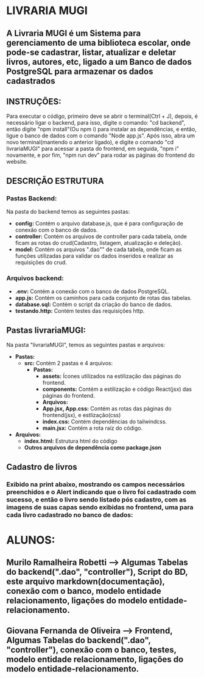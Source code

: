 <!-- Título e descrição do projeto (2 pontos): O README.md deve começar com o nome do projeto e uma descrição clara e objetiva do que se trata o sistema (por exemplo: "Sistema para gerenciamento de uma biblioteca escolar, com cadastro de livros e autores"). -->
# LIVRARIA MUGI

## A Livraria MUGI é um Sistema para gerenciamento de uma biblioteca escolar, onde pode-se cadastrar, listar, atualizar e deletar livros, autores, etc, ligado a um Banco de dados PostgreSQL para armazenar os dados cadastrados

<!-- Instruções de instalação e execução (3 pontos): O arquivo deve conter um passo a passo com os comandos necessários para instalar as dependências e executar tanto o backend quanto o frontend do projeto localmente. Exemplo: uso de npm install, npm start, variáveis de ambiente, porta da API, etc. -->

## INSTRUÇÕES:

Para executar o código, primeiro deve se abrir o terminal(Ctrl + J), depois, é necessário ligar o backend, para isso, digite o comando: "cd backend", então digite "npm install"(Ou npm i) para instalar as dependências, e então, ligue o banco de dados com o comando "Node app.js".
Após isso, abra um novo terminal(mantendo o anterior ligado), e digite o comando "cd livrariaMUGI" para acessar a pasta do frontend, em seguida, "npm i" novamente, e por fim, "npm run dev" para rodar as páginas do frontend do website.

<!-- Descrição da estrutura do projeto (2 pontos): Apresentar, de forma simples, como o código está organizado. Por exemplo: "As rotas da API estão na pasta routes/, os componentes React estão na pasta src/components/, etc." -->

## DESCRIÇÃO ESTRUTURA
### Pastas Backend:
Na pasta do backend temos as seguintes pastas:
* **config:** Contém o arquivo database.js, que é para configuração de conexão com o banco de dados.
* **controller:** Contém os arquivos de controller para cada tabela, onde ficam as rotas do crud(Cadastro, listagem, atualização e deleção).
* **model:** Contém os arquivos ".dao"" de cada tabela, onde ficam as funções utilizadas para validar os dados inseridos e realizar as requisições do crud.
### Arquivos backend: 
* **.env:** Contém a conexão com o banco de dados PostgreSQL.
* **app.js:** Contém os caminhos para cada conjunto de rotas das tabelas.
* **database.sql:** Contém o script da criação do banco de dados.
* **testando.http:** Contém testes das requisições http.

## Pastas livrariaMUGI:
Na pasta "livrariaMUGI", temos as seguintes pastas e arquivos:
* **Pastas:**
    * **src:** Contém 2 pastas e 4 arquivos:
        * **Pastas:**
            * **assets:** Ícones utilizados na estilização das páginas do frontend.
            * **components:** Contém a estilização e código React(jsx) das páginas do frontend.
            *  **Arquivos:**
            * **App.jsx, App.css:** Contém as rotas das páginas do frontend(jsx), e estlização(css)
            * **index.css:** Contém dependências do tailwindcss.
            * **main.jsx:** Contém a rota raíz do código.
* **Arquivos:**
    * **index.html:** Estrutura html do código
    * **Outros arquivos de dependência como package.json**

<!-- Exemplos de uso ou funcionalidades implementadas (2 pontos): O grupo deve descrever (ou ilustrar com prints/capturas de tela) pelo menos uma funcionalidade implementada, ou o uso de uma rota da API (por exemplo: "rota GET /livros retorna a lista de livros cadastrados"). -->
## Cadastro de livros
### Exibido na print abaixo, mostrando os campos necessários preenchidos e o Alert indicando que o livro foi cadastrado com sucesso, e então o livro sendo listado pós cadastro, com as imagens de suas capas sendo exibidas no frontend, uma para cada livro cadastrado no banco de dados:


<!-- Autores e responsabilidades (1 ponto): Ao final do README.md, incluir os nomes dos integrantes do grupo e, se possível, indicar brevemente o que cada um contribuiu no projeto (ex: backend, frontend, testes, documentação). -->
# ALUNOS:
## Murilo Ramalheira Robetti --> Algumas Tabelas do backend(".dao", "controller"), Script do BD, este arquivo markdown(documentação), conexão com o banco, modelo entidade relacionamento, ligações do modelo entidade-relacionamento.
## Giovana Fernanda de Oliveira --> Frontend, Algumas Tabelas do backend(".dao", "controller"), conexão com o banco, testes, modelo entidade relacionamento, ligações do modelo entidade-relacionamento.